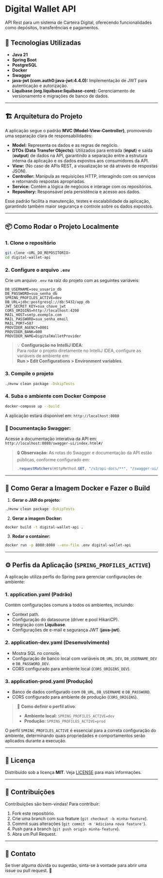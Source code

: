 # Digital Wallet API

API Rest para um sistema de Carteira Digital, oferecendo funcionalidades como depósitos, transferências e pagamentos.

## 🚀 Tecnologias Utilizadas

- **Java 21**
- **Spring Boot**
- **PostgreSQL**
- **Docker**
- **Swagger**
- **java-jwt (com.auth0:java-jwt:4.4.0):** Implementação de JWT para autenticação e autorização.
- **Liquibase (org.liquibase:liquibase-core):** Gerenciamento de versionamento e migrações de banco de dados.

---

## 🏗️ Arquitetura do Projeto

A aplicação segue o padrão **MVC (Model-View-Controller)**, promovendo uma separação clara de responsabilidades:

- **Model:** Representa os dados e as regras de negócio.
- **DTOs (Data Transfer Objects):** Utilizados para entrada (**input**) e saída (**output**) de dados na API, garantindo a separação entre a estrutura interna da aplicação e os dados expostos aos consumidores da API.
- **View:** (No caso de APIs REST, a visualização se dá através de respostas JSON).
- **Controller:** Manipula as requisições HTTP, interagindo com os serviços e retornando respostas apropriadas.
- **Service:** Contém a lógica de negócios e interage com os repositórios.
- **Repository:** Responsável pela persistência e acesso aos dados.

Esse padrão facilita a manutenção, testes e escalabilidade da aplicação, garantindo também maior segurança e controle sobre os dados expostos.

---

## 📦 Como Rodar o Projeto Localmente

### 1. Clone o repositório

```bash
git clone <URL_DO_REPOSITORIO>
cd digital-wallet-api
```

### 2. Configure o arquivo `.env`

Crie um arquivo `.env` na raiz do projeto com as seguintes variáveis:

```env
DB_USERNAME=seu_usuario_db
DB_PASSWORD=sua_senha_db
SPRING_PROFILES_ACTIVE=dev
DB_URL=jdbc:postgresql://db:5432/app_db
JWT_SECRET_KEY=sua_chave_jwt
CORS_ORIGINS=http://localhost:4200
MAIL_HOST=smtp.exemplo.com
MAIL_PASSWORD=sua_senha_email
MAIL_PORT=587
PROVIDER_AGENCY=0001
PROVIDER_BANK=000
PROVIDER_NAME=DigitalWalletProvider
```

> 💡 **Configuração no IntelliJ IDEA**:  
> Para rodar o projeto diretamente no IntelliJ IDEA, configure as variáveis de ambiente em:  
> **Run > Edit Configurations > Environment variables**.

### 3. Compile o projeto

```bash
./mvnw clean package -DskipTests
```

### 4. Suba o ambiente com Docker Compose

```bash
docker-compose up --build
```

A aplicação estará disponível em: `http://localhost:8080`

### 🔗 **Documentação Swagger:**
Acesse a documentação interativa da API em:  
`http://localhost:8080/swagger-ui/index.html#/`

> 🔒 **Observação:** As rotas do Swagger e documentação da API estão públicas, conforme configurado em:
> ```java
> .requestMatchers(HttpMethod.GET, "/v3/api-docs/**", "/swagger-ui/**", "/swagger-ui.html").permitAll();
> ```

---

## 🐳 Como Gerar a Imagem Docker e Fazer o Build

1. **Gerar o JAR do projeto:**

```bash
./mvnw clean package -DskipTests
```

2. **Gerar a imagem Docker:**

```bash
docker build -t digital-wallet-api .
```

3. **Rodar o container:**

```bash
docker run -p 8080:8080 --env-file .env digital-wallet-api
```

---

## ⚙️ Perfis da Aplicação (`SPRING_PROFILES_ACTIVE`)

A aplicação utiliza perfis do Spring para gerenciar configurações de ambiente:

### 1. **application.yaml** (Padrão)
Contém configurações comuns a todos os ambientes, incluindo:
- Context path.
- Configuração do datasource (driver e pool HikariCP).
- Integração com **Liquibase**.
- Configurações de e-mail e segurança JWT (**java-jwt**).

### 2. **application-dev.yaml** (Desenvolvimento)
- Mostra SQL no console.
- Configuração de banco local com variáveis `DB_URL_DEV`, `DB_USERNAME_DEV` e `DB_PASSWORD_DEV`.
- CORS configurado para ambiente local (`CORS_ORIGINS_DEV`).

### 3. **application-prod.yaml** (Produção)
- Banco de dados configurado com `DB_URL`, `DB_USERNAME` e `DB_PASSWORD`.
- CORS configurado para ambiente de produção (`CORS_ORIGINS`).

> 🔄 **Como definir o perfil ativo**:
> - **Ambiente local:** `SPRING_PROFILES_ACTIVE=dev`
> - **Produção:** `SPRING_PROFILES_ACTIVE=prod`

O perfil `SPRING_PROFILES_ACTIVE` é essencial para a correta configuração do ambiente, determinando quais propriedades e comportamentos serão aplicados durante a execução.

---

## 📝 Licença

Distribuído sob a licença **MIT**. Veja [LICENSE](LICENSE) para mais informações.

---

## 🤝 Contribuições

Contribuições são bem-vindas! Para contribuir:

1. Fork este repositório.
2. Crie uma branch com sua feature (`git checkout -b minha-feature`).
3. Commit suas alterações (`git commit -m 'Adiciona nova feature'`).
4. Push para a branch (`git push origin minha-feature`).
5. Abra um Pull Request.

---

## 💬 Contato

Se tiver alguma dúvida ou sugestão, sinta-se à vontade para abrir uma issue ou pull request. 🚀

